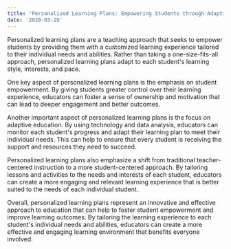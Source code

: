 ```yaml
---
title: 'Personalized Learning Plans: Empowering Students through Adaptive Education'
date: '2020-03-29'
---
```



Personalized learning plans are a teaching approach that seeks to empower students by providing them with a customized learning experience tailored to their individual needs and abilities. Rather than taking a one-size-fits-all approach, personalized learning plans adapt to each student's learning style, interests, and pace.

One key aspect of personalized learning plans is the emphasis on student empowerment. By giving students greater control over their learning experience, educators can foster a sense of ownership and motivation that can lead to deeper engagement and better outcomes.

Another important aspect of personalized learning plans is the focus on adaptive education. By using technology and data analysis, educators can monitor each student's progress and adapt their learning plan to meet their individual needs. This can help to ensure that every student is receiving the support and resources they need to succeed.

Personalized learning plans also emphasize a shift from traditional teacher-centered instruction to a more student-centered approach. By tailoring lessons and activities to the needs and interests of each student, educators can create a more engaging and relevant learning experience that is better suited to the needs of each individual student.

Overall, personalized learning plans represent an innovative and effective approach to education that can help to foster student empowerment and improve learning outcomes. By tailoring the learning experience to each student's individual needs and abilities, educators can create a more effective and engaging learning environment that benefits everyone involved.